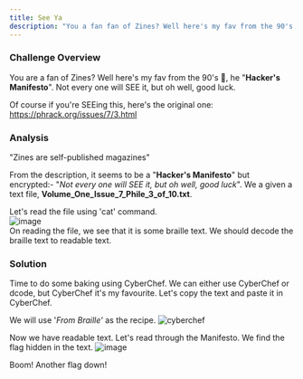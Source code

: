 ```yaml
---
title: See Ya
description: "You a fan fan of Zines? Well here's my fav from the 90's 🙂 , The "Hacker's Manifesto". Not every one will SEE it, but oh well, good luck."
---
```


### Challenge Overview
You are a fan of Zines? Well here's my fav from the 90's 🙂, he "**Hacker's Manifesto**". Not every one will SEE it, but oh well, good luck.

Of course if you're SEEing this, here's the original one: https://phrack.org/issues/7/3.html

### Analysis
"Zines are self-published magazines"

From the description, it seems to be a "**Hacker's Manifesto**" but encrypted:- "_Not every one will SEE it, but oh well, good luck_". We a given a text file, **Volume_One_Issue_7_Phile_3_of_10.txt**.

Let's read the file using 'cat' command. <br>
![image](https://gist.github.com/user-attachments/assets/ea779ea5-e7cb-4503-9064-68b57d10ee81) <br>
On reading the file, we see that it is some braille text. We should decode the braille text to readable text.

### Solution
Time to do some baking using CyberChef. We can either use CyberChef or dcode, but CyberChef it's my favourite. Let's copy the text and paste it in CyberChef. 

We will use '_From Braille'_ as the recipe.
![cyberchef](https://gist.github.com/user-attachments/assets/4e2f0c34-df70-48a6-9961-bd9a95c70a0f)

Now we have readable text. Let's read through the Manifesto.
We find the flag hidden in the text.
![image](https://gist.github.com/user-attachments/assets/704257a2-1b2b-4f17-ae12-bea9fbf3477a)

Boom! Another flag down!
